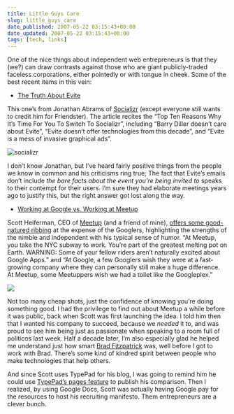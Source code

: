```yaml
---
title: Little Guys Care
slug: little_guys_care
date_published: 2007-05-22 03:15:43+00:00
date_updated: 2007-05-22 03:15:43+00:00
tags: [tech, links]
---
```

One of the nice things about independent web entrepreneurs is that they (we?) can draw contrasts against those who are giant publicly-traded faceless corporations, either pointedly or with tongue in cheek. Some of the best recent items in this vein:

- [The Truth About Evite](http://www.jabrams.com/thetruthaboutevite.html)

This one’s from Jonathan Abrams of [Socializr](http://www.socializr.com/) (except everyone still wants to credit him for Friendster). The article recites the “Top Ten Reasons Why It’s Time For You To Switch To Socializr”, including “Barry Diller doesn’t care about Evite”, “Evite doesn’t offer technologies from this decade”, and “Evite is a mess of invasive graphical ads”.

![socializr](http://static.socializr.com/images/logo_med_new.gif) 

I don’t know Jonathan, but I’ve heard fairly positive things from the people we know in common and his criticisms ring true; The fact that Evite’s emails don’t include *the bare facts about the event you’re being invited to* speaks to their contempt for their users. I’m sure they had elaborate meetings years ago to justify this, but the right answer got lost along the way.
- [Working at Google vs. Working at Meetup](http://docs.google.com/View?docid=dg2z5whw_41cb322p)

Scott Heiferman, CEO of [Meetup](http://www.meetup.com/) (and a friend of mine), [offers some good-natured ribbing](http://scott.heiferman.com/notes/2007/05/working.html) at the expense of the Googlers, highlighting the strengths of the nimble and independent with his typical sense of humor. “At Meetup, you take the NYC subway to work. You’re part of the greatest melting pot on Earth. WARNING: Some of your fellow riders aren’t naturally excited about Google Apps.” and “At Google, a few Googlers wish they were at a fast-growing company where they can personally still make a huge difference. At Meetup, some Meetuppers wish we had a toilet like the Googleplex.”


![](http://img3.meetupstatic.com/img/logo_tilt.gif) 

Not too many cheap shots, just the confidence of knowing you’re doing something good. I had the privilege to find out about Meetup a while before it was public, back when Scott was first launching the idea. I told him then that I wanted his company to succeed, because we *needed* it to, and was proud to see him being just as passionate when speaking to a room full of politicos last week. Half a decade later, I’m also especially glad he helped me understand just how smart [Brad Fitzpatrick](http://brad.livejournal.com/) was, well before I got to work with Brad. There’s some kind of kindred spirit between people who make technologies that help others.

And since Scott uses TypePad for his blog, I was going to remind him he could use [TypePad’s pages feature](http://everything.typepad.com/blog/2007/05/go_beyond_blogg.html) to publish his comparison. Then I realized, by using Google Docs, Scott was actually having Google pay for the resources to host his recruiting manifesto. Them entrepreneurs are a clever bunch.

